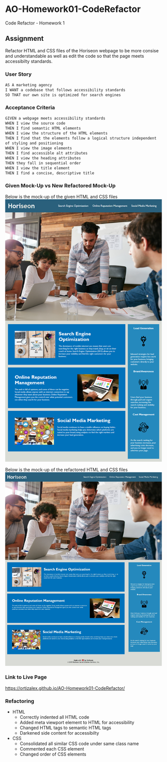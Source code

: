 # AO-Homework01-CodeRefactor
Code Refactor - Homework 1

## Assignment
Refactor HTML and CSS files of the Horiseon webpage to be more consise and understandable as well as edit the code so that the page meets accessibilty standards. 

### User Story

```
AS A marketing agency
I WANT a codebase that follows accessibility standards
SO THAT our own site is optimized for search engines
```

### Acceptance Criteria

```
GIVEN a webpage meets accessibility standards
WHEN I view the source code
THEN I find semantic HTML elements
WHEN I view the structure of the HTML elements
THEN I find that the elements follow a logical structure independent of styling and positioning
WHEN I view the image elements
THEN I find accessible alt attributes
WHEN I view the heading attributes
THEN they fall in sequential order
WHEN I view the title element
THEN I find a concise, descriptive title
```

### Given Mock-Up vs New Refactored Mock-Up
Below is the mock-up of the given HTML and CSS files
![Given Mock-Up](./assets/01-html-css-git-homework-demo.png)

Below is the mock-up of the refactored HTML and CSS files
![Refactored Mock-Up](./Screenshot.jpeg)

### Link to Live Page
https://ortizalex.github.io/AO-Homework01-CodeRefactor/

### Refactoring
+ HTML
  + Correctly indented all HTML code
  + Added meta viewport element to HTML for accessibility
  + Changed HTML tags to semantic HTML tags
  + Darkened side content for accessibilty
+ CSS
  + Consolidated all similar CSS code under same class name
  + Commented each CSS element
  + Changed order of CSS elements
